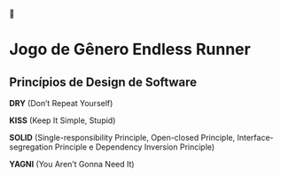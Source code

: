 :rabbit:

<h1>Jogo de Gênero Endless Runner</h1>

<h2>Princípios de Design de Software</h2>

**DRY** (Don’t Repeat Yourself)

**KISS** (Keep It Simple, Stupid)

**SOLID** (Single-responsibility Principle, Open-closed Principle, Interface-segregation Principle e Dependency Inversion Principle)

**YAGNI** (You Aren’t Gonna Need It)

